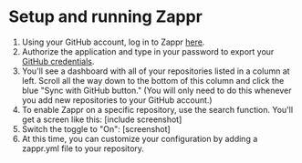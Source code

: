 # Setup and running Zappr

1. Using your GitHub account, log in to Zappr [here](https://zappr.opensource.zalan.do/login).
2. Authorize the application and type in your password to export your
[GitHub credentials](https://github.com/settings/applications).
3. You'll see a dashboard with all of your repositories listed in a column at left.
   Scroll all the way down to the bottom of this column and click the blue "Sync with GitHub button."
   (You will only need to do this whenever you add new repositories to your GitHub account.)
4. To enable Zappr on a specific repository, use the search function.
   You'll get a screen like this: [include screenshot]
5. Switch the toggle to "On": [screenshot]
6. At this time, you can customize your configuration by adding a zappr.yml file to your repository.